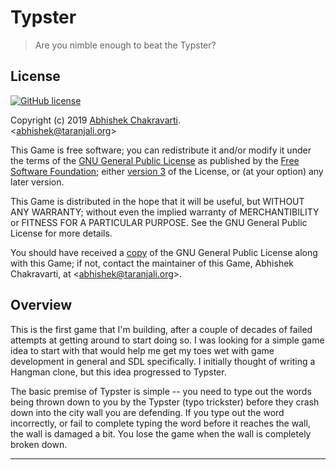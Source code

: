 # Typster
> Are you nimble enough to beat the Typster?


## License
[![GitHub license](https://img.shields.io/github/license/achakravarti/typster.svg)](https://github.com/achakravarti/typster/blob/master/LICENSE) 

Copyright (c) 2019 [Abhishek Chakravarti][].  
<<abhishek@taranjali.org>>

This Game is free software; you can redistribute it and/or modify it under 
the terms of the [GNU General Public License][] as published by the [Free 
Software Foundation][]; either [version 3][] of the License, or (at your option)
any later version.

This Game is distributed in the hope that it will be useful, but WITHOUT ANY
WARRANTY; without even the implied warranty of MERCHANTIBILITY or FITNESS FOR A
PARTICULAR PURPOSE. See the GNU General Public License for more details.

You should have received a [copy][] of the GNU General Public License along
with this Game; if not, contact the maintainer of this Game, Abhishek
Chakravarti, at <<abhishek@taranjali.org>>.


## Overview


This is the first game that I'm building, after a couple of decades of failed
attempts at getting around to start doing so. I was looking for a simple game
idea to start with that would help me get my toes wet with game development in
general and SDL specifically. I initially thought of writing a Hangman clone,
but this idea progressed to Typster.

The basic premise of Typster is simple -- you need to type out the words being
thrown down to you by the Typster (typo trickster) before they crash down into
the city wall you are defending. If you type out the word incorrectly, or fail
to complete typing the word before it reaches the wall, the wall is damaged a
bit. You lose the game when the wall is completely broken down.


* * *


[Abhishek Chakravarti]:https://github.com/achakravarti
[GNU General Public License]:https://choosealicense.com/licenses/gpl-3.0
[Free Software Foundation]:https://www.fsf.org
[version 3]:https://www.gnu.org/licenses/gpl-3.0.en.html
[copy]:https://github.com/achakravarti/typster/blob/master/LICENSE

